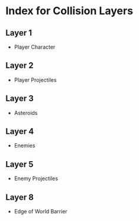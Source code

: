 # Index for Collision Layers

## Layer 1
- Player Character

## Layer 2
- Player Projectiles

## Layer 3
- Asteroids

## Layer 4 
- Enemies

## Layer 5
- Enemy Projectiles




## Layer 8
- Edge of World Barrier
